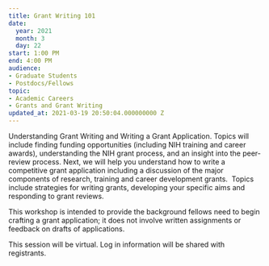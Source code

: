 ```yaml
---
title: Grant Writing 101
date:
  year: 2021
  month: 3
  day: 22
start: 1:00 PM
end: 4:00 PM
audience:
- Graduate Students
- Postdocs/Fellows
topic:
- Academic Careers
- Grants and Grant Writing
updated_at: 2021-03-19 20:50:04.000000000 Z
---
```

Understanding Grant Writing and Writing a Grant Application. Topics will
include finding funding opportunities (including NIH training and career
awards), understanding the NIH grant process, and an insight into the
peer-review process. Next, we will help you understand how to write a
competitive grant application including a discussion of the major
components of research, training and career development grants.  Topics
include strategies for writing grants, developing your specific aims and
responding to grant reviews.

This workshop is intended to provide the background fellows need to
begin crafting a grant application; it does not involve written
assignments or feedback on drafts of applications.

This session will be virtual. Log in information will be shared with
registrants.

 

 
